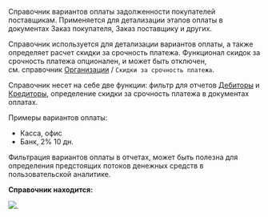 ﻿Справочник вариантов оплаты задолженности покупателей поставщикам. Применяется для детализации этапов оплаты в документах Заказ покупателя, Заказ поставщику и других.

Справочник используется для детализации вариантов оплаты, а также определяет расчет скидки за срочность платежа. Функционал скидок за срочность платежа опционален, и может быть отключен, см. справочник [Организации](/c/Companies) / `Скидки за срочность платежа`.

Справочник несет на себе две функции: фильтр для отчетов [Дебиторы](/r/Debts) и [Кредиторы](/r/VendorDebts), определение скидки за срочность платежа в документах оплатах.

Примеры вариантов оплаты:

*   Касса, офис
*   Банк, 2% 10 дн.

Фильтрация вариантов оплаты в отчетах, может быть полезна для определения предстоящих потоков денежных средств в пользовательской аналитике.

**Справочник находится:**

![](/img/2019_03_21_15_38_581.png).
